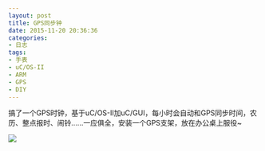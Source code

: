 ```yaml
---
layout: post
title: GPS同步钟
date: 2015-11-20 20:36:36
categories:
- 日志
tags:
- 手表
- uC/OS-II
- ARM
- GPS
- DIY
---
```


搞了一个GPS时钟，基于uC/OS-II加uC/GUI，每小时会自动和GPS同步时间，农历、整点报时、闹铃......一应俱全，安装一个GPS支架，放在办公桌上服役~


![](https://github.com/bh3nvn/bh3nvn.github.io/raw/master/image/2015/2015-11-20-01.jpg)
